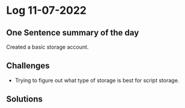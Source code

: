 # Log 11-07-2022

## One Sentence summary of the day
Created a basic storage account.
## Challenges
- Trying to figure out what type of storage is best for script storage.
## Solutions